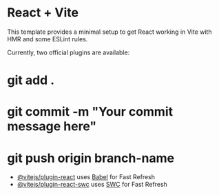# React + Vite

This template provides a minimal setup to get React working in Vite with HMR and some ESLint rules.

Currently, two official plugins are available:
# git add .
# git commit -m "Your commit message here"
# git push origin branch-name

- [@vitejs/plugin-react](https://github.com/vitejs/vite-plugin-react/blob/main/packages/plugin-react/README.md) uses [Babel](https://babeljs.io/) for Fast Refresh
- [@vitejs/plugin-react-swc](https://github.com/vitejs/vite-plugin-react-swc) uses [SWC](https://swc.rs/) for Fast Refresh
